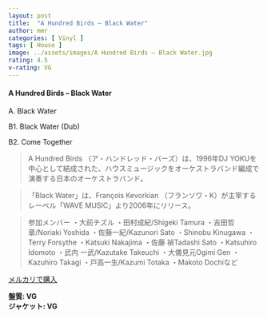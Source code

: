 ```yaml
---
layout: post
title:  "A Hundred Birds – Black Water"
author: mmr
categories: [ Vinyl ]
tags: [ House ]
image: ../assets/images/A Hundred Birds – Black Water.jpg
rating: 4.5
v-rating: VG
---
```


#### A Hundred Birds – Black Water

A. Black Water

B1. Black Water (Dub)

B2. Come Together

> A Hundred Birds （ア・ハンドレッド・バーズ）は、1996年DJ YOKUを中心として結成された、ハウスミュージックをオーケストラバンド編成で演奏する日本のオーケストラバンド。

 > 「Black Water」は、François Kevorkian （フランソワ・K）が主宰するレーベル「WAVE MUSIC」より2006年にリリース。

> 参加メンバー
・大前チズル
・田村成紀/Shigeki Tamura
・吉田哲章/Noriaki Yoshida
・佐藤一紀/Kazunori Sato
・Shinobu Kinugawa
・Terry Forsythe
・Katsuki Nakajima
・佐藤 禎Tadashi Sato
・Katsuhiro Idomoto
・武内 一武/Kazutake Takeuchi
・大儀見元Ogimi Gen
・Kazuhiro Takagi
・戸高一生/Kazumi Totaka 
・Makoto Dochiなど

[メルカリで購入](https://jp.mercari.com/item/m79986597916)

<div class="mt-4 mb-4 d-flex align-items-center">
<strong class="mr-1">盤質: VG</strong>
</div>
<div class="mt-4 mb-4 d-flex align-items-center">
<strong class="mr-1">ジャケット: VG</strong>
</div>
